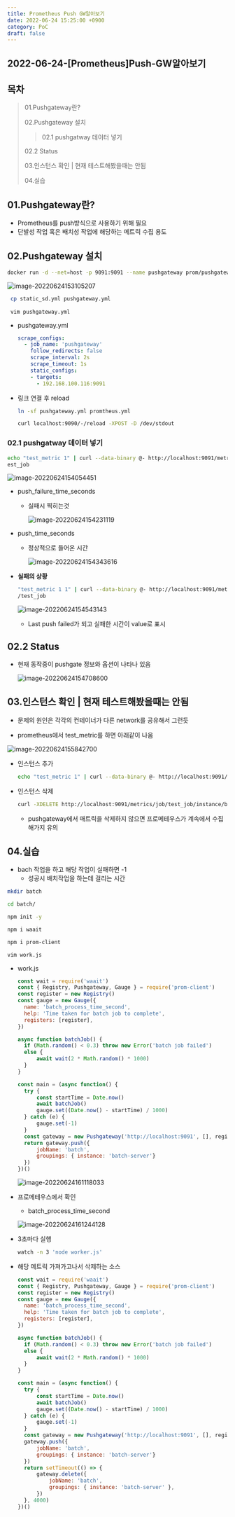 ```yaml
---
title: Prometheus Push GW알아보기
date: 2022-06-24 15:25:00 +0900
category: PoC
draft: false
---
```


## 2022-06-24-[Prometheus]Push-GW알아보기

## 목차

>01.Pushgateway란?
>
>02.Pushgateway 설치
>
>>02.1 pushgatway 데이터 넣기
>
>02.2 Status
>
>03.인스턴스 확인 | 현재 테스트해봤을때는 안됨
>
>04.실습

## 01.Pushgateway란?

- Prometheus를 push방식으로 사용하기 위해 필요
- 단발성 작업 혹은 배치성 작업에 해당하는 메트릭 수집 용도

## 02.Pushgateway 설치

```sh
docker run -d --net=host -p 9091:9091 --name pushgateway prom/pushgateway:v1.4.1
```

![image-20220624153105207](../../assets/img/post/2022-06-24-[Prometheus]Push-GW알아보기/image-20220624153105207.png)

```sh
 cp static_sd.yml pushgateway.yml
 
 vim pushgateway.yml
```

- pushgateway.yml

  ```yml
  scrape_configs:
    - job_name: 'pushgateway'
      follow_redirects: false
      scrape_interval: 2s
      scrape_timeout: 1s
      static_configs:
      - targets:
        - 192.168.100.116:9091
  ```

- 링크 연결 후 reload

  ```sh
  ln -sf pushgateway.yml promtheus.yml
  
  curl localhost:9090/-/reload -XPOST -D /dev/stdout
  ```

### 02.1 pushgatway 데이터 넣기

```sh
echo "test_metric 1" | curl --data-binary @- http://localhost:9091/metrics/job/t
est_job
```

![image-20220624154054451](../../assets/img/post/2022-06-24-[Prometheus]Push-GW알아보기/image-20220624154054451.png)

- push_failure_time_seconds

  - 실패시 찍히는것

    ![image-20220624154231119](../../assets/img/post/2022-06-24-[Prometheus]Push-GW알아보기/image-20220624154231119.png)

- push_time_seconds

  - 정상적으로 들어온 시간

    ![image-20220624154343616](../../assets/img/post/2022-06-24-[Prometheus]Push-GW알아보기/image-20220624154343616.png)

- **실패의 상황**

  ```sh
  "test_metric 1 1" | curl --data-binary @- http://localhost:9091/metrics/job
  /test_job
  ```

  ![image-20220624154543143](../../assets/img/post/2022-06-24-[Prometheus]Push-GW알아보기/image-20220624154543143.png)

  - Last push failed가 되고 실패한 시간이 value로 표시

## 02.2 Status

- 현재 동작중이 pushgate 정보와 옵션이 나타나 있음

  ![image-20220624154708600](../../assets/img/post/2022-06-24-[Prometheus]Push-GW알아보기/image-20220624154708600.png)

## 03.인스턴스 확인 | 현재 테스트해봤을때는 안됨

- 문제의 원인은 각각의 컨테이너가 다른 network를 공유해서 그런듯

- prometheus에서 test_metric를 하면 아래같이 나옴

![image-20220624155842700](../../assets/img/post/2022-06-24-[Prometheus]Push-GW알아보기/image-20220624155842700.png)

- 인스턴스 추가

  ```sh
  echo "test_metric 1" | curl --data-binary @- http://localhost:9091/metrics/job/test_job/instance/batch-server
  ```

- 인스턴스 삭제

  ```sh
  curl -XDELETE http://localhost:9091/metrics/job/test_job/instance/batch-server
  ```

  - pushgateway에서 매트릭을 삭제하지 않으면 프로메테우스가 계속에서 수집해가지 유의

## 04.실습

- bach 작업을 하고 해당 작업이 실패하면 -1
  - 성공시 배치작업을 하는데 걸리는 시간

```sh
mkdir batch

cd batch/

npm init -y

npm i waait

npm i prom-client

vim work.js
```

- work.js

  ```js
  const wait = require('waait')
  const { Registry, Pushgateway, Gauge } = require('prom-client')
  const register = new Registry()
  const gauge = new Gauge({
  	name: 'batch_process_time_second',
  	help: 'Time taken for batch job to complete',
  	registers: [register],
  })
  
  async function batchJob() {
  	if (Math.random() < 0.3) throw new Error('batch job failed')
  	else {
  		await wait(2 * Math.random() * 1000)
  	}
  }
  
  const main = (async function() {
  	try {
  		const startTime = Date.now()
  		await batchJob()
  		gauge.set((Date.now() - startTime) / 1000)
  	} catch (e) {
  		gauge.set(-1)
  	}
  	const gateway = new Pushgateway('http://localhost:9091', [], register)
  	return gateway.push({
  		jobName: 'batch',
  		groupings: { instance: 'batch-server'}
  	})
  })()
  ```

  ![image-20220624161118033](../../assets/img/post/2022-06-24-[Prometheus]Push-GW알아보기/image-20220624161118033.png)

- 프로메테우스에서 확인

  - batch_process_time_second 

  ![image-20220624161244128](../../assets/img/post/2022-06-24-[Prometheus]Push-GW알아보기/image-20220624161244128.png)

- 3초마다 실행

  ```sh
  watch -n 3 'node worker.js'
  ```

- 해당 메트릭 가져가고나서 삭제하는 소스

  ```js
  const wait = require('waait')
  const { Registry, Pushgateway, Gauge } = require('prom-client')
  const register = new Registry()
  const gauge = new Gauge({
  	name: 'batch_process_time_second',
  	help: 'Time taken for batch job to complete',
  	registers: [register],
  })
  
  async function batchJob() {
  	if (Math.random() < 0.3) throw new Error('batch job failed')
  	else {
  		await wait(2 * Math.random() * 1000)
  	}
  }
  
  const main = (async function() {
  	try {
  		const startTime = Date.now()
  		await batchJob()
  		gauge.set((Date.now() - startTime) / 1000)
  	} catch (e) {
  		gauge.set(-1)
  	}
  	const gateway = new Pushgateway('http://localhost:9091', [], register)
  	gateway.push({
  		jobName: 'batch',
  		groupings: { instance: 'batch-server'}
  	})
  	return setTimeout(() => {
  		gateway.delete({
  			jobName: 'batch',
  			groupings: { instance: 'batch-server' },
  		})
  	}, 4000)
  })()
  ```

  




